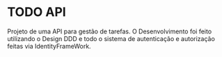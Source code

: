 # TODO API

Projeto de uma API para gestão de tarefas.
O Desenvolvimento foi feito utilizando o Design DDD e todo o sistema de autenticação e autorização feitas via IdentityFrameWork.
